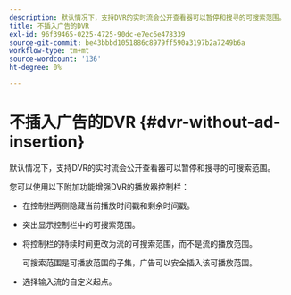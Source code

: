 ```yaml
---
description: 默认情况下，支持DVR的实时流会公开查看器可以暂停和搜寻的可搜索范围。
title: 不插入广告的DVR
exl-id: 96f39465-0225-4725-90dc-e7ec6e478339
source-git-commit: be43bbbd1051886c8979ff590a3197b2a7249b6a
workflow-type: tm+mt
source-wordcount: '136'
ht-degree: 0%

---
```


# 不插入广告的DVR {#dvr-without-ad-insertion}

默认情况下，支持DVR的实时流会公开查看器可以暂停和搜寻的可搜索范围。

您可以使用以下附加功能增强DVR的播放器控制栏：

* 在控制栏两侧隐藏当前播放时间戳和剩余时间戳。
* 突出显示控制栏中的可搜索范围。
* 将控制栏的持续时间更改为流的可搜索范围，而不是流的播放范围。

   可搜索范围是可播放范围的子集，广告可以安全插入该可播放范围。
* 选择输入流的自定义起点。
